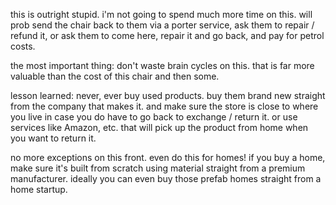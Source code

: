 this is outright stupid. i'm not going to spend much more time on this. will prob send the chair back to them via a porter service, ask them to repair / refund it, or ask them to come here, repair it and go back, and pay for petrol costs.

the most important thing: don't waste brain cycles on this. that is far more valuable than the cost of this chair and then some.

lesson learned: never, ever buy used products. buy them brand new straight from the company that makes it. and make sure the store is close to where you live in case you do have to go back to exchange / return it. or use services like Amazon, etc. that will pick up the product from home when you want to return it.

no more exceptions on this front. even do this for homes! if you buy a home, make sure it's built from scratch using material straight from a premium manufacturer. ideally you can even buy those prefab homes straight from a home startup.

